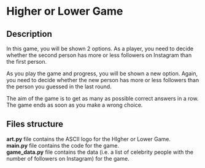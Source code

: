 # Higher or Lower Game

## Description

In this game, you will be shown 2 options. As a player, you need to decide whether the second person has more or less followers on Instagram than the first person. 

As you play the game and progress, you will be shown a new option. Again, you need to decide whether the new person has more or less followers than the  person you guessed in the last round. 

The aim of the game is to get as many as possible correct answers in a row. The game ends as soon as you make a wrong choice. 

## Files structure

**art.py** file contains the ASCII logo for the HIgher or Lower Game.  
**main.py** file contains the code for the game.  
**game_data.py** file contains the data (i.e. a list of celebrity people with the number of followers on Instagram) for the game.
